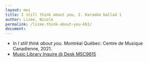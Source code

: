 ```yaml
---
layout: mei
title: I still think about you, I. Karaoke ballad 1
author: Lizée, Nicole
permalink: /lizee-think-about-you-kb1/
document:
---
```


- In *I still think about you.* Montréal Québec: Centre de Musique Canadienne, 2021.
- <a href="https://tufts.primo.exlibrisgroup.com/permalink/01TUN_INST/1kc9gia/alma991018677203903851" target="_blank">Music Library Inquire @ Desk MSC9615</a>
